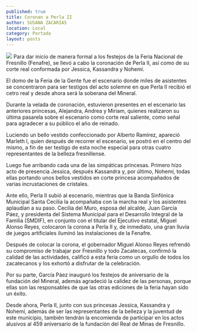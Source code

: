 ```yaml
---
published: true
title: Coronan a Perla II
author: SUSANA ZACARIAS
location: Local
category: Portada
layout: posts
---
```


![](http://i.imgur.com/me46mzmm.jpg)
Para dar inicio de manera formal a los festejos de la Feria Nacional de Fresnillo (Fenafre), se llevó a cabo la coronación de Perla II, así como de su corte real conformada por Jessica, Kassandra y Nohemí.

El domo de la Feria de la Gente fue el escenario donde miles de asistentes se concentraron para ser testigos del acto solemne en que Perla II recibió el cetro real y desde ahora será la soberana del Mineral. 

Durante la velada de coronación, estuvieron presentes en el escenario las anteriores princesas, Alejandra, Andrea y Miriam, quienes realizaron su última pasarela sobre el escenario como corte real saliente, como señal para agradecer a su público el año de reinado.

Luciendo un bello vestido confeccionado por Alberto Ramírez, apareció Marleth I, quien después de recorrer el escenario, se postró en el centro del mismo, a fin de ser testigo de esta noche especial para otras cuatro representantes de la belleza fresnillense. 

Luego fue arribando cada una de las simpáticas princesas. Primero hizo acto de presencia Jessica, después Kassandra y, por último, Nohemí, todas ellas portando unos bellos vestidos en corte princesa acompañados de varias incrustaciones de cristales.

Ante ello, Perla II subió al escenario, mientras que la Banda Sinfónica Municipal Santa Cecilia la acompañaba con la marcha real y los asistentes aplaudían a su paso. 
Cecilia del Muro, esposa del alcalde, Juan García Páez, y presidenta del Sistema Municipal para el Desarrollo Integral de la Familia (SMDIF), en conjunto con el titular del Ejecutivo estatal, Miguel Alonso Reyes, colocaron la corona a Perla II y, de inmediato, una gran lluvia de juegos artificiales iluminó las instalaciones de la Fenafre.

Después de colocar la corona, el gobernador Miguel Alonso Reyes refrendó su compromiso de trabajar por Fresnillo y todo Zacatecas, confirmó la calidad de las actividades, calificó a esta feria como un orgullo de todos los zacatecanos y los exhortó a disfrutar de la celebración.

Por su parte, García Páez inauguró los festejos de aniversario de la fundación del Mineral, además agradeció la calidez de las personas, porque ellas son las responsables de que las otras ediciones de la feria hayan sido un éxito.  

Desde ahora, Perla II, junto con sus princesas Jessica, Kassandra y Nohemí, además de ser las representantes de la belleza y la juventud de este municipio, también tendrán la encomienda de participar en los actos alusivos al 459 aniversario de la fundación del Real de Minas de Fresnillo.
